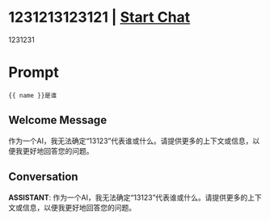 

# 1231213123121 | [Start Chat](https://gptcall.net/chat.html?data=%7B%22contact%22%3A%7B%22id%22%3A%22p5_4nyCOPPcpSlSkdjg0X%22%2C%22flow%22%3Atrue%7D%7D)
1231231

# Prompt

```
{{ name }}是谁
```

## Welcome Message
作为一个AI，我无法确定“13123”代表谁或什么。请提供更多的上下文或信息，以便我更好地回答您的问题。

## Conversation

**ASSISTANT**: 作为一个AI，我无法确定“13123”代表谁或什么。请提供更多的上下文或信息，以便我更好地回答您的问题。

